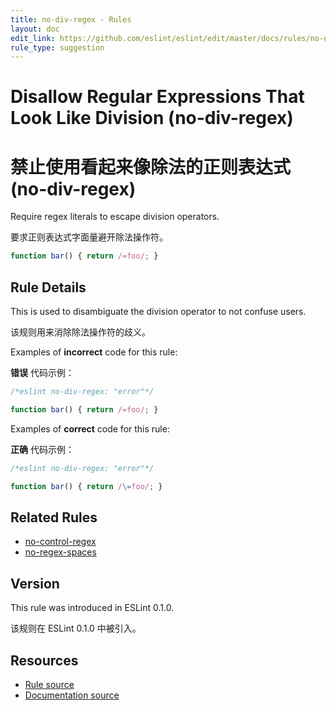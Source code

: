 ```yaml
---
title: no-div-regex - Rules
layout: doc
edit_link: https://github.com/eslint/eslint/edit/master/docs/rules/no-div-regex.md
rule_type: suggestion
---
```

<!-- Note: No pull requests accepted for this file. See README.md in the root directory for details. -->

# Disallow Regular Expressions That Look Like Division (no-div-regex)

# 禁止使用看起来像除法的正则表达式 (no-div-regex)

Require regex literals to escape division operators.

要求正则表达式字面量避开除法操作符。

```js
function bar() { return /=foo/; }
```

## Rule Details

This is used to disambiguate the division operator to not confuse users.

该规则用来消除除法操作符的歧义。

Examples of **incorrect** code for this rule:

**错误** 代码示例：

```js
/*eslint no-div-regex: "error"*/

function bar() { return /=foo/; }
```

Examples of **correct** code for this rule:

**正确** 代码示例：

```js
/*eslint no-div-regex: "error"*/

function bar() { return /\=foo/; }
```

## Related Rules

* [no-control-regex](no-control-regex)
* [no-regex-spaces](no-regex-spaces)

## Version

This rule was introduced in ESLint 0.1.0.

该规则在 ESLint 0.1.0 中被引入。

## Resources

* [Rule source](https://github.com/eslint/eslint/tree/master/lib/rules/no-div-regex.js)
* [Documentation source](https://github.com/eslint/eslint/tree/master/docs/rules/no-div-regex.md)
